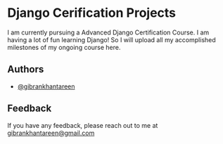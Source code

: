 # Django Cerification Projects

I am currently pursuing a Advanced Django Certification Course. I am having a lot of fun learning Django! So I will upload all my accomplished milestones of my ongoing course here.
## Authors

- [@gibrankhantareen](https://www.github.com/gibrankhantareen)


## Feedback

If you have any feedback, please reach out to me at gibrankhantareen@gmail.com

